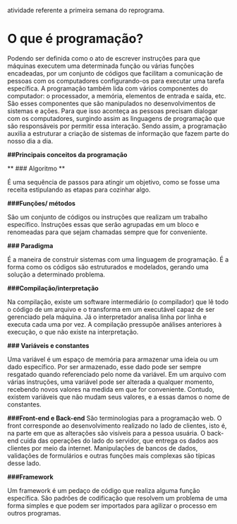 atividade referente a primeira semana do reprograma.

# O que é programação? 
 
Podendo ser definida como o ato de escrever instruções para que máquinas executem uma determinada função ou várias funções encadeadas, por um conjunto de códigos que facilitam a comunicação de pessoas com os computadores configurando-os para executar uma tarefa específica. A programação também lida com vários componentes do computador: o processador, a memória, elementos de entrada e saída, etc. São esses componentes que são manipulados no desenvolvimentos de sistemas e ações.
Para que isso aconteça as pessoas precisam dialogar com os computadores, surgindo assim as linguagens de programação que são responsáveis por permitir essa interação. Sendo assim, a programação auxilia a estruturar a criação de sistemas de informação que fazem parte do nosso dia a dia.
 
**##Principais conceitos da programação**
 
** ### Algoritmo **
 
É uma sequência de passos para atingir um objetivo, como se fosse uma receita estipulando as etapas para cozinhar algo.
 
**###Funções/ métodos**
 
São um conjunto de códigos ou instruções que realizam um trabalho específico. Instruções essas que serão agrupadas em um bloco e renomeadas para que sejam chamadas sempre que for conveniente.
 
**### Paradigma**
 
É a maneira de construir sistemas com uma linguagem de programação. É a forma como os códigos são estruturados e modelados, gerando uma solução a determinado problema. 

**###Compilação/interpretação**

Na compilação, existe um software intermediário (o compilador) que lê todo o código de um arquivo e o transforma em um executável capaz de ser gerenciado pela máquina. Já o interpretador analisa linha por linha e executa cada uma por vez. A compilação pressupõe análises anteriores à execução, o que não existe na interpretação.

**### Variáveis e constantes**

Uma variável é um espaço de memória para armazenar uma ideia ou um dado específico. Por ser armazenado, esse dado pode ser sempre resgatado quando referenciado pelo nome da variável. Em um arquivo com várias instruções, uma variável pode ser alterada a qualquer momento, recebendo novos valores na medida em que for conveniente. Contudo, existem variáveis que não mudam seus valores, e a essas damos o nome de constantes.

**###Front-end e Back-end**
São terminologias para a programação web. O front corresponde ao desenvolvimento realizado no lado de clientes, isto é, na parte em que as alterações são visíveis para a pessoa usuária. O back-end cuida das operações do lado do servidor, que entrega os dados aos clientes por meio da internet. Manipulações de bancos de dados, validações de formulários e outras funções mais complexas são típicas desse lado.

**###Framework**

Um framework é um pedaço de código que realiza alguma função específica. São padrões de codificação que resolvem um problema de uma forma simples e que podem ser importados para agilizar o processo em outros programas.
